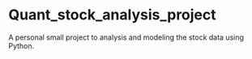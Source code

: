 # Quant_stock_analysis_project

A personal small project to analysis and modeling the stock data using Python. 


